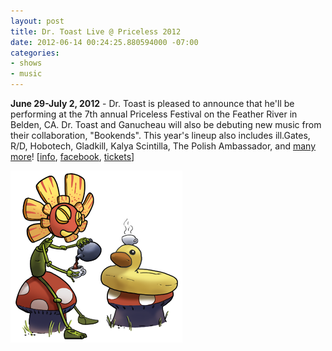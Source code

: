 ```yaml
---
layout: post
title: Dr. Toast Live @ Priceless 2012
date: 2012-06-14 00:24:25.880594000 -07:00
categories:
- shows
- music
---
```


**June 29-July 2, 2012** - Dr. Toast is pleased to announce that he'll be performing at the 7th annual Priceless Festival on the Feather River in Belden, CA. Dr. Toast and Ganucheau will also be debuting new music from their collaboration, "Bookends".  This year's lineup also includes ill.Gates, R/D, Hobotech, Gladkill, Kalya Scintilla, The Polish Ambassador, and [many more][]!
\[[info][], [facebook][], [tickets][]\]

![flyer](/uploads/2012/06/baroot11_24.png)

[info]: http://priceless.false-profit.com/
[tickets]: http://priceless.false-profit.com/tix-needed/
[facebook]: https://www.facebook.com/events/146444828817116/
[many more]: http://priceless.false-profit.com/music/2012-lineup/